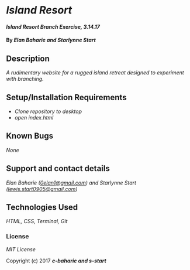 # _Island Resort_

#### _Island Resort Branch Exercise, 3.14.17_

#### By _**Elan Baharie and Starlynne Start**_

## Description

_A rudimentary website for a rugged island retreat designed to experiment with branching._

## Setup/Installation Requirements

* _Clone repository to desktop_
* _open index.html_



## Known Bugs

_None_

## Support and contact details

_Elan Baharie (0elan1@gmail.com) and Starlynne Start (lewis.start0905@gmail.com)_

## Technologies Used

_HTML, CSS, Terminal, Git_

### License

*MIT License*

Copyright (c) 2017 **_e-baharie and s-start_**
